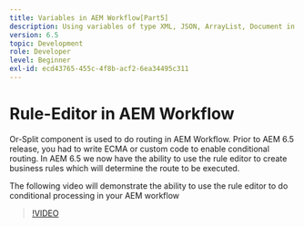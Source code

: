 ```yaml
---
title: Variables in AEM Workflow[Part5]
description: Using variables of type XML, JSON, ArrayList, Document in an AEM workflow
version: 6.5
topic: Development
role: Developer
level: Beginner
exl-id: ecd43765-455c-4f8b-acf2-6ea34495c311
---
```

# Rule-Editor in AEM Workflow

Or-Split component is used to do routing in AEM Workflow. Prior to AEM 6.5 release, you had to write ECMA or custom code to enable conditional routing. In AEM 6.5 we now have the ability to use the rule editor to create business rules which will determine the route to be executed.

The following video will demonstrate the ability to use the rule editor to do conditional processing in your AEM workflow

>[!VIDEO](https://video.tv.adobe.com/v/26362/quality=9)
